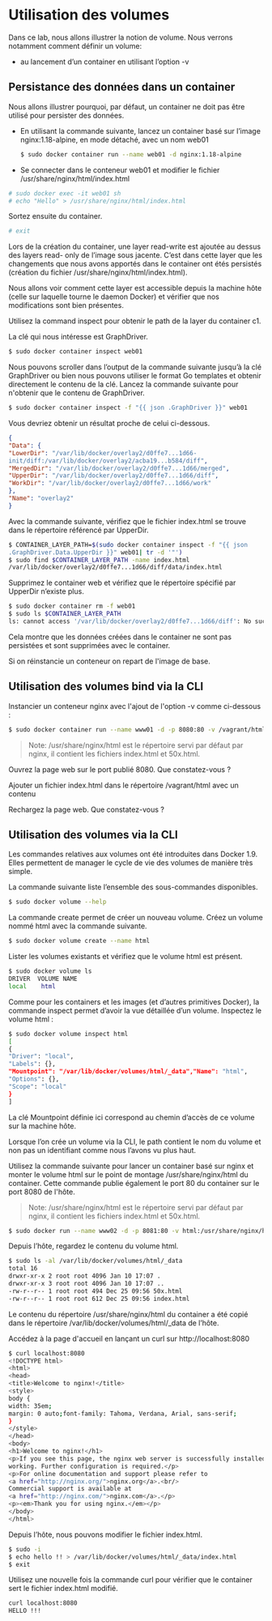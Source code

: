 # Utilisation des volumes

Dans ce lab, nous allons illustrer la notion de volume. Nous verrons notamment comment
définir un volume:
 
  - au lancement d’un container en utilisant l’option -v


## Persistance des données dans un container

Nous allons illustrer pourquoi, par défaut, un container ne doit pas être utilisé pour persister
des données.
- En utilisant la commande suivante, lancez un container basé sur l’image nginx:1.18-alpine, en mode détaché, avec un nom web01

    ```bash
    $ sudo docker container run --name web01 -d nginx:1.18-alpine
    ```


- Se connecter dans le conteneur web01 et modifier le fichier /usr/share/nginx/html/index.html

```bash
# sudo docker exec -it web01 sh
# echo "Hello" > /usr/share/nginx/html/index.html
```

Sortez ensuite du container.

```bash
# exit
```


Lors de la création du container, une layer read-write est ajoutée au dessus des layers read-
only de l’image sous jacente. C’est dans cette layer que les changements que nous avons
apportés dans le container ont étés persistés (création du fichier /usr/share/nginx/html/index.html). 

Nous allons voir comment cette layer est accessible depuis la machine hôte (celle sur laquelle tourne le
daemon Docker) et vérifier que nos modifications sont bien présentes.

Utilisez la command inspect pour obtenir le path de la layer du container c1. 

La clé qui nous intéresse est GraphDriver.

```bash
$ sudo docker container inspect web01
```

Nous pouvons scroller dans l’output de la commande suivante jusqu’à la clé GraphDriver ou
bien nous pouvons utiliser le format Go templates et obtenir directement le contenu de la clé.
Lancez la commande suivante pour n'obtenir que le contenu de GraphDriver.

```bash
$ sudo docker container inspect -f "{{ json .GraphDriver }}" web01
```

Vous devriez obtenir un résultat proche de celui ci-dessous.

```json
{
"Data": {
"LowerDir": "/var/lib/docker/overlay2/d0ffe7...1d66-
init/diff:/var/lib/docker/overlay2/acba19...b584/diff",
"MergedDir": "/var/lib/docker/overlay2/d0ffe7...1d66/merged",
"UpperDir": "/var/lib/docker/overlay2/d0ffe7...1d66/diff",
"WorkDir": "/var/lib/docker/overlay2/d0ffe7...1d66/work"
},
"Name": "overlay2"
}
```

Avec la commande suivante, vérifiez que le fichier index.html se trouve dans le répertoire
référencé par UpperDir.

```bash
$ CONTAINER_LAYER_PATH=$(sudo docker container inspect -f "{{ json
.GraphDriver.Data.UpperDir }}" web01| tr -d '"')
$ sudo find $CONTAINER_LAYER_PATH -name index.html
/var/lib/docker/overlay2/d0ffe7...1d66/diff/data/index.html
```


Supprimez le container web et vérifiez que le répertoire spécifié par UpperDir n’existe plus.

```bash
$ sudo docker container rm -f web01
$ sudo ls $CONTAINER_LAYER_PATH
ls: cannot access '/var/lib/docker/overlay2/d0ffe7...1d66/diff': No such file or directory
```

Cela montre que les données créées dans le container ne sont pas persistées et sont supprimées avec le container.

Si on réinstancie un conteneur on repart de l'image de base.


## Utilisation des volumes bind via la CLI

Instancier un conteneur nginx avec l'ajout de l'option -v comme ci-dessous :

```bash
$ sudo docker container run --name www01 -d -p 8080:80 -v /vagrant/html:/usr/share/nginx/html nginx:1.18-alpine
```
> Note: /usr/share/nginx/html est le répertoire servi par défaut par nginx, il contient les fichiers
index.html et 50x.html.

Ouvrez la page web sur le port publié 8080. Que constatez-vous ?

Ajouter un fichier index.html dans le répertoire /vagrant/html avec un contenu

Rechargez la page web. Que constatez-vous ?

## Utilisation des volumes via la CLI

Les commandes relatives aux volumes ont été introduites dans Docker 1.9. Elles permettent
de manager le cycle de vie des volumes de manière très simple.

La commande suivante liste l’ensemble des sous-commandes disponibles.

```bash
$ sudo docker volume --help
```

La commande create permet de créer un nouveau volume. Créez un volume nommé html avec
la commande suivante.

```bash
$ sudo docker volume create --name html
```

Lister les volumes existants et vérifiez que le volume html est présent.

```bash
$ sudo docker volume ls
DRIVER  VOLUME NAME
local    html
```


Comme pour les containers et les images (et d’autres primitives Docker), la commande
inspect permet d’avoir la vue détaillée d’un volume. Inspectez le volume html :

```bash
$ sudo docker volume inspect html
[
{
"Driver": "local",
"Labels": {},
"Mountpoint": "/var/lib/docker/volumes/html/_data","Name": "html",
"Options": {},
"Scope": "local"
}
]
```



La clé Mountpoint définie ici correspond au chemin d’accès de ce volume sur la machine hôte.

Lorsque l’on crée un volume via la CLI, le path contient le nom du volume et non pas un
identifiant comme nous l’avons vu plus haut.

Utilisez la commande suivante pour lancer un container basé sur nginx et monter le volume
html sur le point de montage /usr/share/nginx/html du container. Cette commande publie
également le port 80 du container sur le port 8080 de l'hôte.

> Note: /usr/share/nginx/html est le répertoire servi par défaut par nginx, il contient les fichiers
index.html et 50x.html.

```bash
$ sudo docker run --name www02 -d -p 8081:80 -v html:/usr/share/nginx/html nginx
```


Depuis l’hôte, regardez le contenu du volume html.

```bash
$ sudo ls -al /var/lib/docker/volumes/html/_data
total 16
drwxr-xr-x 2 root root 4096 Jan 10 17:07 .
drwxr-xr-x 3 root root 4096 Jan 10 17:07 ..
-rw-r--r-- 1 root root 494 Dec 25 09:56 50x.html
-rw-r--r-- 1 root root 612 Dec 25 09:56 index.html
```

Le contenu du répertoire /usr/share/nginx/html du container a été copié dans le répertoire
/var/lib/docker/volumes/html/_data de l’hôte.


Accédez à la page d'accueil en lançant un curl sur http://localhost:8080

```bash
$ curl localhost:8080
<!DOCTYPE html>
<html>
<head>
<title>Welcome to nginx!</title>
<style>
body {
width: 35em;
margin: 0 auto;font-family: Tahoma, Verdana, Arial, sans-serif;
}
</style>
</head>
<body>
<h1>Welcome to nginx!</h1>
<p>If you see this page, the nginx web server is successfully installed and
working. Further configuration is required.</p>
<p>For online documentation and support please refer to
<a href="http://nginx.org/">nginx.org</a>.<br/>
Commercial support is available at
<a href="http://nginx.com/">nginx.com</a>.</p>
<p><em>Thank you for using nginx.</em></p>
</body>
</html>
```


Depuis l’hôte, nous pouvons modifier le fichier index.html.

```bash
$ sudo -i
$ echo hello !! > /var/lib/docker/volumes/html/_data/index.html
$ exit
```


Utilisez une nouvelle fois la commande curl pour vérifier que le container sert le fichier
index.html modifié.

```bash
curl localhost:8080
HELLO !!!
```